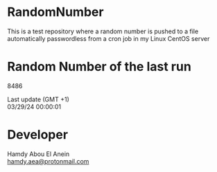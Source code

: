 # RandomNumber    
This is a test repository where a random number is pushed to a file automatically passwordless from a cron job in my Linux CentOS server    
# Random Number of the last run   
8486
      
Last update (GMT +1)    
03/29/24 00:00:01
# Developer    
Hamdy Abou El Anein   
hamdy.aea@protonmail.com
